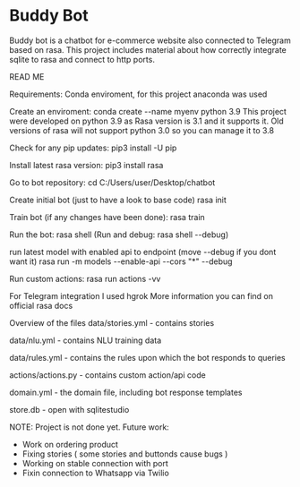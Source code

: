 # Buddy Bot
Buddy bot is a chatbot for e-commerce website also connected to Telegram based on rasa. This project includes material about how correctly integrate sqlite to rasa and connect to http ports.

READ ME

Requirements:
Conda enviroment, for this project anaconda was used

Create an enviroment:
conda create --name myenv python 3.9 
This project were developed on python 3.9 as Rasa version is 3.1 and it supports it. Old versions of rasa will not support python 3.0 so you can manage it to 3.8

Check for any pip updates:
pip3 install -U pip

Install latest rasa version:
pip3 install rasa

Go to bot repository:
cd C:/Users/user/Desktop/chatbot

Create initial bot (just to have a look to base code)
rasa init

Train bot (if any changes have been done):
rasa train

Run the bot:
rasa shell     (Run and debug: rasa shell --debug)

run latest model with enabled api to endpoint (move --debug if you dont want it)
rasa run -m models --enable-api --cors "*" --debug

Run custom actions:
rasa run actions -vv

For Telegram integration I used hgrok
More information you can find on official rasa docs

Overview of the files
data/stories.yml - contains stories

data/nlu.yml - contains NLU training data

data/rules.yml - contains the rules upon which the bot responds to queries

actions/actions.py - contains custom action/api code

domain.yml - the domain file, including bot response templates

store.db - open with sqlitestudio

NOTE:
Project is not done yet.
Future work:
  - Work on ordering product
  - Fixing stories ( some stories and buttonds cause bugs )
  - Working on stable connection with port
  - Fixin connection to Whatsapp via Twilio

